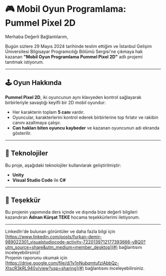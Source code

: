 
# 🎮 Mobil Oyun Programlama: Pummel Pixel 2D  

Merhaba Değerli Bağlantılarım,  

Bugün sizlere 29 Mayıs 2024 tarihinde teslim ettiğim ve İstanbul Gelişim Üniversitesi Bilgisayar Programcılığı Bölümü Sergisi'ne çıkmaya hak kazanan **"Mobil Oyun Programlama Pummel Pixel 2D"** adlı projemi tanıtmak istiyorum.  

---

## 🕹 Oyun Hakkında  
**Pummel Pixel 2D**, iki oyuncunun aynı klavyeden kontrol sağlayarak birbirleriyle savaştığı keyifli bir 2D mobil oyundur:  
- Her karakterin toplam **5 canı** vardır.  
- Oyuncular, karakterlerini kontrol ederek birbirlerine top fırlatır ve rakibin canını azaltmaya çalışır.  
- **Can hakları biten oyuncu kaybeder** ve kazanan oyuncunun adı ekranda gösterilir.  

---

## 🚀 Teknolojiler  
Bu proje, aşağıdaki teknolojiler kullanılarak geliştirilmiştir:  
- **Unity**  
- **Visual Studio Code** ile **C#**  

---

## 🙌 Teşekkür  
Bu projenin yapımında ders içinde ve dışında bize değerli bilgileri kazandıran **Adnan Kürşat TEKE** hocama teşekkürlerimi iletiyorum.  

---

LinkedIn'de bulunan görüntüler ve daha fazla bilgi için [https://www.linkedin.com/posts/furkan-demir-989022301_visualstudiocode-activity-7220139712177393666-yBQ0?utm_source=share&utm_medium=member_desktop](#) bağlantısını inceleyebilirsiniz!  
Projenin raporunu okumak için [https://drive.google.com/file/d/1v1nNubqmtufziAbbQz-XtscR3kRL940v/view?usp=sharing](#) bağlantısını inceleyebilirsiniz.

